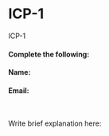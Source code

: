 # ICP-1
ICP-1

#### Complete the following:

#### Name:
#### Email:

<br/>
 
Write brief explanation here:
